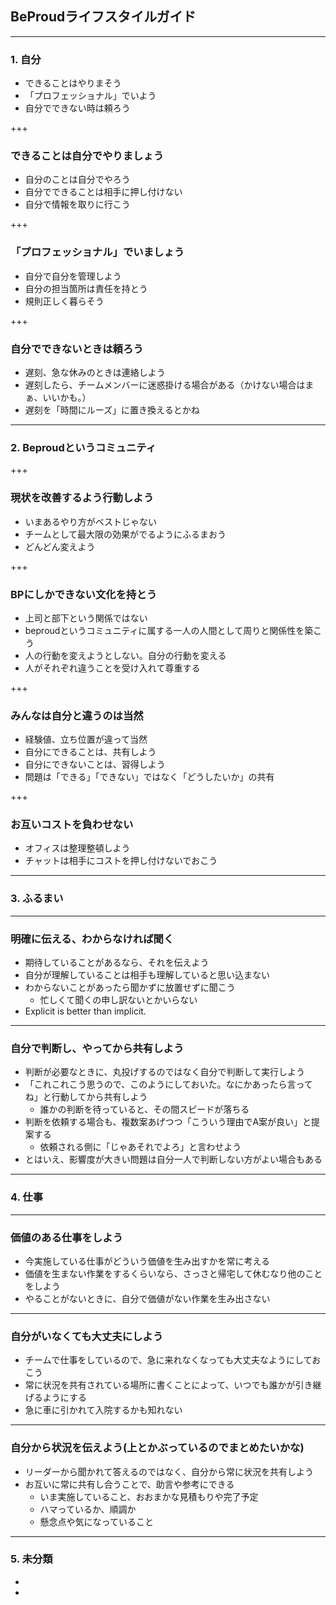 ## BeProudライフスタイルガイド

---

### 1. 自分
 
* できることはやりまそう
* 「プロフェッショナル」でいよう 
* 自分でできない時は頼ろう

+++

### できることは自分でやりましょう

* 自分のことは自分でやろう
* 自分でできることは相手に押し付けない
* 自分で情報を取りに行こう

+++

### 「プロフェッショナル」でいましょう
* 自分で自分を管理しよう
* 自分の担当箇所は責任を持とう
* 規則正しく暮らそう

+++

### 自分でできないときは頼ろう
* 遅刻、急な休みのときは連絡しよう
* 遅刻したら、チームメンバーに迷惑掛ける場合がある（かけない場合はまぁ、いいかも。） 
* 遅刻を「時間にルーズ」に置き換えるとかね

---

### 2. Beproudというコミュニティ

+++

### 現状を改善するよう行動しよう

* いまあるやり方がベストじゃない
* チームとして最大限の効果がでるようにふるまおう
* どんどん変えよう

+++

### BPにしかできない文化を持とう

* 上司と部下という関係ではない
* beproudというコミュニティに属する一人の人間として周りと関係性を築こう
* 人の行動を変えようとしない。自分の行動を変える
* 人がそれぞれ違うことを受け入れて尊重する

+++

### みんなは自分と違うのは当然 
 
* 経験値、立ち位置が違って当然
* 自分にできることは、共有しよう
* 自分にできないことは、習得しよう
* 問題は「できる」「できない」ではなく「どうしたいか」の共有

+++

### お互いコストを負わせない
 
* オフィスは整理整頓しよう
* チャットは相手にコストを押し付けないでおこう 

---

### 3. ふるまい


---

### 明確に伝える、わからなければ聞く

* 期待していることがあるなら、それを伝えよう
* 自分が理解していることは相手も理解していると思い込まない
* わからないことがあったら聞かずに放置せずに聞こう
  * 忙しくて聞くの申し訳ないとかいらない
* Explicit is better than implicit.

--- 

### 自分で判断し、やってから共有しよう

* 判断が必要なときに、丸投げするのではなく自分で判断して実行しよう
* 「これこれこう思うので、このようにしておいた。なにかあったら言ってね」と行動してから共有しよう
  * 誰かの判断を待っていると、その間スピードが落ちる
* 判断を依頼する場合も、複数案あげつつ「こういう理由でA案が良い」と提案する
  * 依頼される側に「じゃあそれでよろ」と言わせよう
* とはいえ、影響度が大きい問題は自分一人で判断しない方がよい場合もある

---

### 4. 仕事

---

### 価値のある仕事をしよう

* 今実施している仕事がどういう価値を生み出すかを常に考える
* 価値を生まない作業をするくらいなら、さっさと帰宅して休むなり他のことをしよう
* やることがないときに、自分で価値がない作業を生み出さない

---

### 自分がいなくても大丈夫にしよう

* チームで仕事をしているので、急に来れなくなっても大丈夫なようにしておこう
* 常に状況を共有されている場所に書くことによって、いつでも誰かが引き継げるようにする
* 急に車に引かれて入院するかも知れない

---

### 自分から状況を伝えよう(上とかぶっているのでまとめたいかな)

* リーダーから聞かれて答えるのではなく、自分から常に状況を共有しよう
* お互いに常に共有し合うことで、助言や参考にできる
  * いま実施していること、おおまかな見積もりや完了予定
  * ハマっているか、順調か
  * 懸念点や気になっていること

---

### 5. 未分類

*
*

